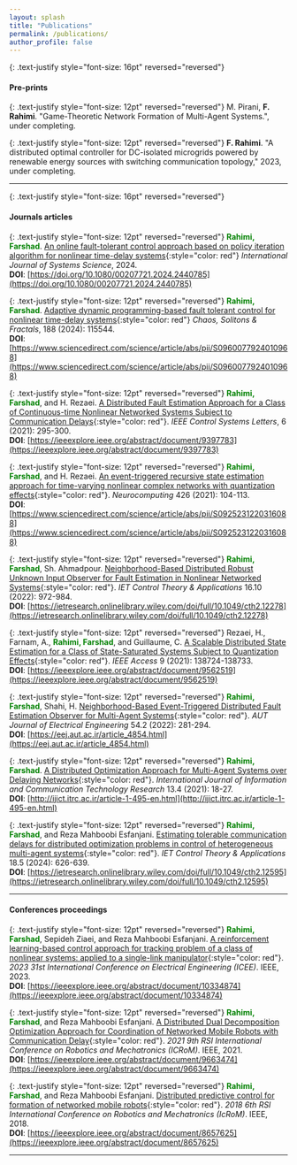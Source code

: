 ```yaml
---
layout: splash
title: "Publications"
permalink: /publications/
author_profile: false
---
```


{: .text-justify style="font-size: 16pt" reversed="reversed"}
#### Pre-prints

{: .text-justify style="font-size: 12pt" reversed="reversed"}
 M. Pirani, **F. Rahimi**. "Game-Theoretic  Network Formation of Multi-Agent Systems.", under completing.

{: .text-justify style="font-size: 12pt" reversed="reversed"}
**F. Rahimi**. "A distributed optimal controller for DC-isolated microgrids powered by renewable energy sources with switching communication topology," 2023, under completing. 


---
{: .text-justify style="font-size: 16pt" reversed="reversed"}
#### Journals articles


{: .text-justify style="font-size: 12pt" reversed="reversed"}
**<span style="color:green;">Rahimi, Farshad</span>**. [An online fault-tolerant control approach based on policy iteration algorithm for nonlinear time-delay systems](https://www.tandfonline.com/doi/full/10.1080/00207721.2024.2440785){:style="color: red"} *International Journal of Systems Science*, 2024.  
**DOI**: [https://doi.org/10.1080/00207721.2024.2440785](https://doi.org/10.1080/00207721.2024.2440785)

{: .text-justify style="font-size: 12pt" reversed="reversed"}
**<span style="color:green;">Rahimi, Farshad</span>**. [Adaptive dynamic programming-based fault tolerant control for nonlinear time-delay systems](https://www.sciencedirect.com/science/article/abs/pii/S0960077924010968){:style="color: red"} *Chaos, Solitons & Fractals*, 188 (2024): 115544.  
**DOI**: [https://www.sciencedirect.com/science/article/abs/pii/S0960077924010968](https://www.sciencedirect.com/science/article/abs/pii/S0960077924010968)

{: .text-justify style="font-size: 12pt" reversed="reversed"}
**<span style="color:green;">Rahimi, Farshad</span>**, and H. Rezaei. [A Distributed Fault Estimation Approach for a Class of Continuous-time Nonlinear Networked Systems Subject to Communication Delays](https://ieeexplore.ieee.org/abstract/document/9397783){:style="color: red"}. *IEEE Control Systems Letters*, 6 (2021): 295-300.  
**DOI**: [https://ieeexplore.ieee.org/abstract/document/9397783](https://ieeexplore.ieee.org/abstract/document/9397783)

{: .text-justify style="font-size: 12pt" reversed="reversed"}
**<span style="color:green;">Rahimi, Farshad</span>**, and H. Rezaei. [An event-triggered recursive state estimation approach for time-varying nonlinear complex networks with quantization effects](https://www.sciencedirect.com/science/article/abs/pii/S0925231220316088){:style="color: red"}. *Neurocomputing* 426 (2021): 104-113.  
**DOI**: [https://www.sciencedirect.com/science/article/abs/pii/S0925231220316088](https://www.sciencedirect.com/science/article/abs/pii/S0925231220316088)

{: .text-justify style="font-size: 12pt" reversed="reversed"}
**<span style="color:green;">Rahimi, Farshad</span>**, Sh. Ahmadpour. [Neighborhood-Based Distributed Robust Unknown Input Observer for Fault Estimation in Nonlinear Networked Systems](https://ietresearch.onlinelibrary.wiley.com/doi/full/10.1049/cth2.12278){:style="color: red"}. *IET Control Theory & Applications* 16.10 (2022): 972-984.  
**DOI**: [https://ietresearch.onlinelibrary.wiley.com/doi/full/10.1049/cth2.12278](https://ietresearch.onlinelibrary.wiley.com/doi/full/10.1049/cth2.12278)

{: .text-justify style="font-size: 12pt" reversed="reversed"}
Rezaei, H., Farnam, A., **<span style="color:green;">Rahimi, Farshad</span>**, and Guillaume, C. [A Scalable Distributed State Estimation for a Class of State-Saturated Systems Subject to Quantization Effects](https://ieeexplore.ieee.org/abstract/document/9562519){:style="color: red"}. *IEEE Access* 9 (2021): 138724-138733.  
**DOI**: [https://ieeexplore.ieee.org/abstract/document/9562519](https://ieeexplore.ieee.org/abstract/document/9562519)

{: .text-justify style="font-size: 12pt" reversed="reversed"}
**<span style="color:green;">Rahimi, Farshad</span>**, Shahi, H. [Neighborhood-Based Event-Triggered Distributed Fault Estimation Observer for Multi-Agent Systems](https://eej.aut.ac.ir/article_4854.html){:style="color: red"}. *AUT Journal of Electrical Engineering* 54.2 (2022): 281-294.  
**DOI**: [https://eej.aut.ac.ir/article_4854.html](https://eej.aut.ac.ir/article_4854.html)

{: .text-justify style="font-size: 12pt" reversed="reversed"}
**<span style="color:green;">Rahimi, Farshad</span>**. [A Distributed Optimization Approach for Multi-Agent Systems over Delaying Networks](http://ijict.itrc.ac.ir/article-1-495-en.html){:style="color: red"}. *International Journal of Information and Communication Technology Research* 13.4 (2021): 18-27.  
**DOI**: [http://ijict.itrc.ac.ir/article-1-495-en.html](http://ijict.itrc.ac.ir/article-1-495-en.html)

{: .text-justify style="font-size: 12pt" reversed="reversed"}
**<span style="color:green;">Rahimi, Farshad</span>**, and Reza Mahboobi Esfanjani. [Estimating tolerable communication delays for distributed optimization problems in control of heterogeneous multi-agent systems](https://ietresearch.onlinelibrary.wiley.com/doi/full/10.1049/cth2.12595){:style="color: red"}. *IET Control Theory & Applications* 18.5 (2024): 626-639.  
**DOI**: [https://ietresearch.onlinelibrary.wiley.com/doi/full/10.1049/cth2.12595](https://ietresearch.onlinelibrary.wiley.com/doi/full/10.1049/cth2.12595)

---

#### Conferences proceedings

{: .text-justify style="font-size: 12pt" reversed="reversed"}
**<span style="color:green;">Rahimi, Farshad</span>**, Sepideh Ziaei, and Reza Mahboobi Esfanjani. [A reinforcement learning-based control approach for tracking problem of a class of nonlinear systems: applied to a single-link manipulator](https://ieeexplore.ieee.org/abstract/document/10334874){:style="color: red"}. *2023 31st International Conference on Electrical Engineering (ICEE)*. IEEE, 2023.  
**DOI**: [https://ieeexplore.ieee.org/abstract/document/10334874](https://ieeexplore.ieee.org/abstract/document/10334874)

{: .text-justify style="font-size: 12pt" reversed="reversed"}
**<span style="color:green;">Rahimi, Farshad</span>**, and Reza Mahboobi Esfanjani. [A Distributed Dual Decomposition Optimization Approach for Coordination of Networked Mobile Robots with Communication Delay](https://ieeexplore.ieee.org/abstract/document/9663474){:style="color: red"}. *2021 9th RSI International Conference on Robotics and Mechatronics (ICRoM)*. IEEE, 2021.  
**DOI**: [https://ieeexplore.ieee.org/abstract/document/9663474](https://ieeexplore.ieee.org/abstract/document/9663474)

{: .text-justify style="font-size: 12pt" reversed="reversed"}
**<span style="color:green;">Rahimi, Farshad</span>**, and Reza Mahboobi Esfanjani. [Distributed predictive control for formation of networked mobile robots](https://ieeexplore.ieee.org/abstract/document/8657625){:style="color: red"}. *2018 6th RSI International Conference on Robotics and Mechatronics (IcRoM)*. IEEE, 2018.  
**DOI**: [https://ieeexplore.ieee.org/abstract/document/8657625](https://ieeexplore.ieee.org/abstract/document/8657625)

---
